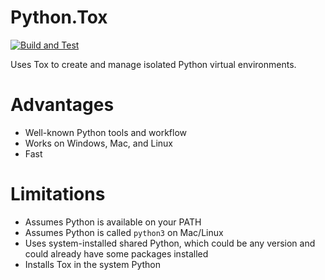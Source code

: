 # Python.Tox


[![Build and Test](https://github.com/build-and-test/Python.Tox/actions/workflows/build-and-test.yml/badge.svg)](https://github.com/build-and-test/Python.Tox/actions/workflows/build-and-test.yml?query=branch%3Amain)

Uses Tox to create and manage isolated Python virtual environments.

# Advantages

- Well-known Python tools and workflow
- Works on Windows, Mac, and Linux
- Fast

# Limitations

- Assumes Python is available on your PATH
- Assumes Python is called `python3` on Mac/Linux
- Uses system-installed shared Python, which could be any version and could already have some packages installed
- Installs Tox in the system Python

